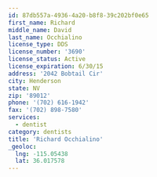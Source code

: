 ```yaml
---
id: 87db557a-4936-4a20-b8f8-39c202bf0e65
first_name: Richard
middle_name: David
last_name: Occhialino
license_type: DDS
license_number: '3690'
license_status: Active
license_expiration: 6/30/15
address: '2042 Bobtail Cir'
city: Henderson
state: NV
zip: '89012'
phone: '(702) 616-1942'
fax: '(702) 898-7580'
services:
  - dentist
category: dentists
title: 'Richard Occhialino'
_geoloc:
  lng: -115.05438
  lat: 36.017578
---
```

